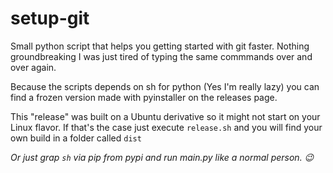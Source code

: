 # setup-git

Small python script that helps you getting started with git faster.
Nothing groundbreaking I was just tired of typing the same commmands over and over again.

Because the scripts depends on sh for python (Yes I'm really lazy) you can find a frozen version made with pyinstaller on the releases page.

This "release" was built on a Ubuntu derivative so it might not start on your Linux flavor. If that's the case just execute `release.sh` and you will find your own build in a folder called `dist`

_Or just grap `sh` via pip from pypi and run main.py like a normal person. :wink:_